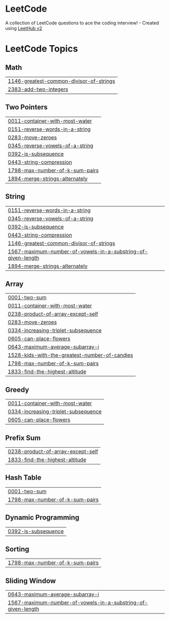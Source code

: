 # LeetCode
A collection of LeetCode questions to ace the coding interview! - Created using [LeetHub v2](https://github.com/arunbhardwaj/LeetHub-2.0)

<!---LeetCode Topics Start-->
# LeetCode Topics
## Math
|  |
| ------- |
| [1146-greatest-common-divisor-of-strings](https://github.com/bhavadharini-shankar/LeetCode/tree/master/1146-greatest-common-divisor-of-strings) |
| [2383-add-two-integers](https://github.com/bhavadharini-shankar/LeetCode/tree/master/2383-add-two-integers) |
## Two Pointers
|  |
| ------- |
| [0011-container-with-most-water](https://github.com/bhavadharini-shankar/LeetCode/tree/master/0011-container-with-most-water) |
| [0151-reverse-words-in-a-string](https://github.com/bhavadharini-shankar/LeetCode/tree/master/0151-reverse-words-in-a-string) |
| [0283-move-zeroes](https://github.com/bhavadharini-shankar/LeetCode/tree/master/0283-move-zeroes) |
| [0345-reverse-vowels-of-a-string](https://github.com/bhavadharini-shankar/LeetCode/tree/master/0345-reverse-vowels-of-a-string) |
| [0392-is-subsequence](https://github.com/bhavadharini-shankar/LeetCode/tree/master/0392-is-subsequence) |
| [0443-string-compression](https://github.com/bhavadharini-shankar/LeetCode/tree/master/0443-string-compression) |
| [1798-max-number-of-k-sum-pairs](https://github.com/bhavadharini-shankar/LeetCode/tree/master/1798-max-number-of-k-sum-pairs) |
| [1894-merge-strings-alternately](https://github.com/bhavadharini-shankar/LeetCode/tree/master/1894-merge-strings-alternately) |
## String
|  |
| ------- |
| [0151-reverse-words-in-a-string](https://github.com/bhavadharini-shankar/LeetCode/tree/master/0151-reverse-words-in-a-string) |
| [0345-reverse-vowels-of-a-string](https://github.com/bhavadharini-shankar/LeetCode/tree/master/0345-reverse-vowels-of-a-string) |
| [0392-is-subsequence](https://github.com/bhavadharini-shankar/LeetCode/tree/master/0392-is-subsequence) |
| [0443-string-compression](https://github.com/bhavadharini-shankar/LeetCode/tree/master/0443-string-compression) |
| [1146-greatest-common-divisor-of-strings](https://github.com/bhavadharini-shankar/LeetCode/tree/master/1146-greatest-common-divisor-of-strings) |
| [1567-maximum-number-of-vowels-in-a-substring-of-given-length](https://github.com/bhavadharini-shankar/LeetCode/tree/master/1567-maximum-number-of-vowels-in-a-substring-of-given-length) |
| [1894-merge-strings-alternately](https://github.com/bhavadharini-shankar/LeetCode/tree/master/1894-merge-strings-alternately) |
## Array
|  |
| ------- |
| [0001-two-sum](https://github.com/bhavadharini-shankar/LeetCode/tree/master/0001-two-sum) |
| [0011-container-with-most-water](https://github.com/bhavadharini-shankar/LeetCode/tree/master/0011-container-with-most-water) |
| [0238-product-of-array-except-self](https://github.com/bhavadharini-shankar/LeetCode/tree/master/0238-product-of-array-except-self) |
| [0283-move-zeroes](https://github.com/bhavadharini-shankar/LeetCode/tree/master/0283-move-zeroes) |
| [0334-increasing-triplet-subsequence](https://github.com/bhavadharini-shankar/LeetCode/tree/master/0334-increasing-triplet-subsequence) |
| [0605-can-place-flowers](https://github.com/bhavadharini-shankar/LeetCode/tree/master/0605-can-place-flowers) |
| [0643-maximum-average-subarray-i](https://github.com/bhavadharini-shankar/LeetCode/tree/master/0643-maximum-average-subarray-i) |
| [1528-kids-with-the-greatest-number-of-candies](https://github.com/bhavadharini-shankar/LeetCode/tree/master/1528-kids-with-the-greatest-number-of-candies) |
| [1798-max-number-of-k-sum-pairs](https://github.com/bhavadharini-shankar/LeetCode/tree/master/1798-max-number-of-k-sum-pairs) |
| [1833-find-the-highest-altitude](https://github.com/bhavadharini-shankar/LeetCode/tree/master/1833-find-the-highest-altitude) |
## Greedy
|  |
| ------- |
| [0011-container-with-most-water](https://github.com/bhavadharini-shankar/LeetCode/tree/master/0011-container-with-most-water) |
| [0334-increasing-triplet-subsequence](https://github.com/bhavadharini-shankar/LeetCode/tree/master/0334-increasing-triplet-subsequence) |
| [0605-can-place-flowers](https://github.com/bhavadharini-shankar/LeetCode/tree/master/0605-can-place-flowers) |
## Prefix Sum
|  |
| ------- |
| [0238-product-of-array-except-self](https://github.com/bhavadharini-shankar/LeetCode/tree/master/0238-product-of-array-except-self) |
| [1833-find-the-highest-altitude](https://github.com/bhavadharini-shankar/LeetCode/tree/master/1833-find-the-highest-altitude) |
## Hash Table
|  |
| ------- |
| [0001-two-sum](https://github.com/bhavadharini-shankar/LeetCode/tree/master/0001-two-sum) |
| [1798-max-number-of-k-sum-pairs](https://github.com/bhavadharini-shankar/LeetCode/tree/master/1798-max-number-of-k-sum-pairs) |
## Dynamic Programming
|  |
| ------- |
| [0392-is-subsequence](https://github.com/bhavadharini-shankar/LeetCode/tree/master/0392-is-subsequence) |
## Sorting
|  |
| ------- |
| [1798-max-number-of-k-sum-pairs](https://github.com/bhavadharini-shankar/LeetCode/tree/master/1798-max-number-of-k-sum-pairs) |
## Sliding Window
|  |
| ------- |
| [0643-maximum-average-subarray-i](https://github.com/bhavadharini-shankar/LeetCode/tree/master/0643-maximum-average-subarray-i) |
| [1567-maximum-number-of-vowels-in-a-substring-of-given-length](https://github.com/bhavadharini-shankar/LeetCode/tree/master/1567-maximum-number-of-vowels-in-a-substring-of-given-length) |
<!---LeetCode Topics End-->